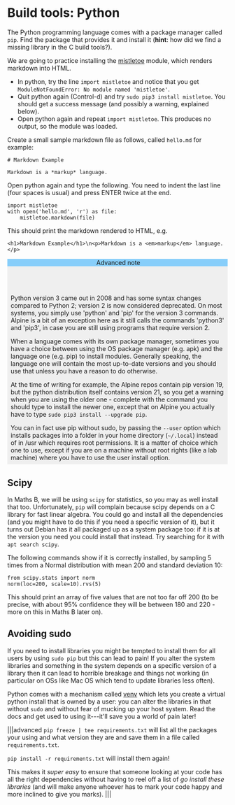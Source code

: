 # Build tools: Python

The Python programming language comes with a package manager called `pip`.  Find the package that provides it and install it (**hint**: how did we find a missing library in the C build tools?).

We are going to practice installing the [mistletoe](https://github.com/miyuchina/mistletoe) module, which renders markdown into HTML.

  - In python, try the line `import mistletoe` and notice that you get `ModuleNotFoundError: No module named 'mistletoe'`. 
  - Quit python again (Control-d) and try `sudo pip3 install mistletoe`. You should get a success message (and possibly a warning, explained below).
  - Open python again and repeat `import mistletoe`. This produces no output, so the module was loaded.

Create a small sample markdown file as follows, called `hello.md` for example:

    # Markdown Example

    Markdown is a *markup* language.

Open python again and type the following. You need to indent the last line (four spaces is usual) and press ENTER twice at the end.

    import mistletoe
    with open('hello.md', 'r') as file:
        mistletoe.markdown(file)

This should print the markdown rendered to HTML, e.g.

    <h1>Markdown Example</h1>\n<p>Markdown is a <em>markup</em> language.</p>


<style>
div.container { padding: 0; background-color: #efefef; }
div.advanced header { background-color: lightskyblue;   padding-left: 0.5ex; }
span.advanced-title::before { content: "Advanced note" }
div.container-content { padding: 1ex; }
div.container-content :first-child { margin-top: 0; }
div.container-content :last-child { margin-bottom: 0; }
</style>
<div class="advanced container">
<header><span class="advanced-title"></span></header>
<div class="container-content">
<p>Python version 3 came out in 2008 and has some syntax changes compared to Python 2; version 2 is now considered deprecated. On most systems, you simply use 'python' and 'pip' for the version 3 commands. Alpine is a bit of an exception here as it still calls the commands 'python3' and 'pip3', in case you are still using programs that require version 2.</p>
<p>When a language comes with its own package manager, sometimes you have a choice between using the OS package manager (e.g. apk) and the language one (e.g. pip) to install modules. Generally speaking, the language one will contain the most up-to-date versions and you should use that unless you have a reason to do otherwise.</p>
<p>At the time of writing for example, the Alpine repos contain pip version 19, but the python distribution itself contains version 21, so you get a warning when you are using the older one - complete with the command you should type to install the newer one, except that on Alpine you actually have to type <code class="language-plaintext">sudo pip3 install --upgrade pip</code>.</p>
<p>
You can in fact use pip without sudo, by passing the <code>--user</code> option which installs packages into a folder in your home directory (<code>~/.local</code>) instead of in /usr which requires root permissions. It is a matter of choice which one to use, except if you are on a machine without root rights (like a lab machine) where you have to use the user install option.
</p>
</div>
</div>

## Scipy

In Maths B, we will be using `scipy` for statistics, so you may as well install that too. Unfortunately, `pip` will complain because scipy depends on a C library for fast linear algebra.  You could go and install all the dependencies (and you might have to do this if you need a specific version of it), but it turns out Debian has it all packaged up as a system package too: if it is at the version you need you could install that instead.  Try searching for it with `apt search scipy`.

The following commands show if it is correctly installed, by sampling 5 times from a Normal distribution with mean 200 and standard deviation 10:

    from scipy.stats import norm
    norm(loc=200, scale=10).rvs(5)

This should print an array of five values that are not too far off 200 (to be precise, with about 95% confidence they will be between 180 and 220 - more on this in Maths B later on).

## Avoiding sudo

If you need to install libraries you might be tempted to install them for all users by using `sudo pip` but this can lead to pain!  If you alter the system libraries and something in the system depends on a specific version of a library then it can lead to horrible breakage and things not working (in particular on OSs like Mac OS which tend to update libraries less often).

Python comes with a mechanism called [venv](https://docs.python.org/3/library/venv.html) which lets you create a virtual python install that is owned by a user: you can alter the libraries in that without `sudo` and without fear of mucking up your host system.  Read the docs and get used to using it---it'll save you a world of pain later!

|||advanced
`pip freeze | tee requirements.txt` will list all the packages your using and what version they are and save them in a file called `requirements.txt`.

`pip install -r requirements.txt` will install them again!

This makes it *super easy* to ensure that someone looking at your code has all the right dependencies without having to reel off a list of _go install these libraries_ (and will make anyone whoever has to mark your code happy and more inclined to give you marks).
|||
